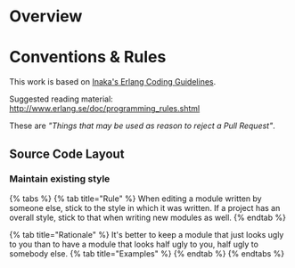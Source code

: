 # Overview
# Conventions & Rules

This work is based on [Inaka's Erlang Coding Guidelines](https://github.com/inaka/erlang_guidelines).

Suggested reading material: http://www.erlang.se/doc/programming_rules.shtml


These are _"Things that may be used as reason to reject a Pull Request"_.

## Source Code Layout

### Maintain existing style

{% tabs %} {% tab title="Rule" %}
When editing a module written by someone else, stick to the style in which it was written. If a project has an overall style, stick to that when writing new modules as well.
{% endtab %}

{% tab title="Rationale" %}
It's better to keep a module that just looks ugly to you than to have a module that looks half ugly to you, half ugly to somebody else.
{% tab title="Examples" %}
{% endtab %} {% endtabs %}
